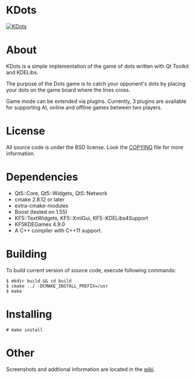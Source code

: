 KDots
=====

[![KDots](http://i.imgur.com/Izm74a6.png)](http://i.imgur.com/Izm74a6.png)

About
=====
KDots is a simple implementation of the game of dots written with Qt Toolkit
and KDELibs.

The purpose of the Dots game is to catch your opponent's dots by placing your
dots on the game board where the lines cross.

Game mode can be extended via plugins. Currently, 3 plugins are available for
supporting AI, online and offline games between two players.

License
=======
All source code is under the BSD license. Look the [COPYING](https://github.com/Ignotus/kdots/blob/master/COPYING)
file for more information.

Dependencies
============
* Qt5::Core, Qt5::Widgets, Qt5::Network
* cmake 2.8.12 or later
* extra-cmake-modules
* Boost (tested on 1.55)
* KF5::TextWidgets, KF5::XmlGui, KF5::KDELibs4Support
* KF5KDEGames 4.9.0
* A C++ compiler with C++11 support.

Building
========
To build current version of source code, execute following commands:

    $ mkdir build && cd build
    $ cmake ../ -DCMAKE_INSTALL_PREFIX=/usr
    $ make

Installing
==========
    # make install

Other
=====
Screenshots and addtional information are located in the [wiki](https://github.com/Ignotus/kdots/wiki).
